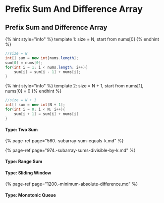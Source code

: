 # Prefix Sum And Difference Array

## Prefix Sum and Difference Array

{% hint style="info" %}
template 1: size = N, start from nums\[0\]
{% endhint %}

```java
//size = N
int[] sum = new int[nums.length];
sum[0] = nums[0];
for(int i = 1; i < nums.length; i++){
    sum[i] = sum[i - 1] + nums[i];
}
```

{% hint style="info" %}
template 2: size = N + 1, start from nums\[1\], nums\[0\] = 0
{% endhint %}

```java
//size = N + 1
int[] sum = new int[N + 1];
for(int i = 0; i < N; i++){
    sum[i + 1] = sum[i] + nums[i]
}
```

#### Type: Two Sum

{% page-ref page="560.-subarray-sum-equals-k.md" %}

{% page-ref page="974.-subarray-sums-divisible-by-k.md" %}

#### Type: Range Sum

#### Type: Sliding Window

{% page-ref page="1200.-minimum-absolute-difference.md" %}

#### Type: Monotonic Queue




